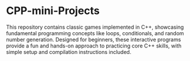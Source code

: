 # CPP-mini-Projects
This repository contains classic games implemented in C++, showcasing fundamental programming concepts like loops, conditionals, and random number generation. Designed for beginners, these interactive programs provide a fun and hands-on approach to practicing core C++ skills, with simple setup and compilation instructions included.
